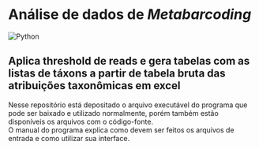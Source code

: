 # Análise de dados de _Metabarcoding_

![Python](https://img.shields.io/badge/python-3670A0?style=Flat&logo=python&logoColor=ffdd54)

## Aplica threshold de reads e gera tabelas com as listas de táxons a partir de tabela bruta das atribuições taxonômicas em excel

Nesse repositório está depositado o arquivo executável do programa que pode ser baixado e utilizado normalmente, porém também estão disponíveis os arquivos com o código-fonte.  
O manual do programa explica como devem ser feitos os arquivos de entrada e como utilizar sua interface.
